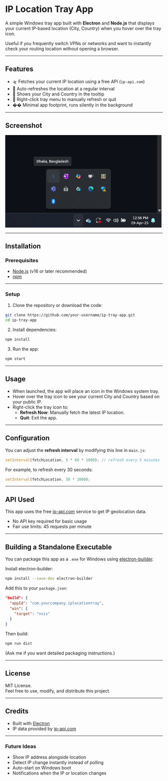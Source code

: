 # IP Location Tray App

A simple Windows tray app built with **Electron** and **Node.js** that displays your current IP-based location (City, Country) when you hover over the tray icon.

Useful if you frequently switch VPNs or networks and want to instantly check your routing location without opening a browser.

---

## Features

- 🛸️ Fetches your current IP location using a free API (`ip-api.com`)
- 🔄 Auto-refreshes the location at a regular interval
- 📍 Shows your City and Country in the tooltip
- 🔁️ Right-click tray menu to manually refresh or quit
- �� Minimal app footprint, runs silently in the background

---

## Screenshot

![Tray App Screenshot](screenshot.png)

---

## Installation

### Prerequisites

- [Node.js](https://nodejs.org/) (v16 or later recommended)
- [npm](https://www.npmjs.com/)

---

### Setup

1. Clone the repository or download the code:

```bash
git clone https://github.com/your-username/ip-tray-app.git
cd ip-tray-app
```

2. Install dependencies:

```bash
npm install
```

3. Run the app:

```bash
npm start
```

---

## Usage

- When launched, the app will place an icon in the Windows system tray.
- Hover over the tray icon to see your current City and Country based on your public IP.
- Right-click the tray icon to:
  - **Refresh Now**: Manually fetch the latest IP location.
  - **Quit**: Exit the app.

---

## Configuration

You can adjust the **refresh interval** by modifying this line in `main.js`:

```javascript
setInterval(fetchLocation, 5 * 60 * 1000); // refresh every 5 minutes
```

For example, to refresh every 30 seconds:

```javascript
setInterval(fetchLocation, 30 * 1000);
```

---

## API Used

This app uses the free [ip-api.com](https://ip-api.com/) service to get IP geolocation data.

- No API key required for basic usage
- Fair use limits: 45 requests per minute

---

## Building a Standalone Executable

You can package this app as a `.exe` for Windows using [electron-builder](https://www.electron.build/).

Install electron-builder:

```bash
npm install --save-dev electron-builder
```

Add this to your `package.json`:

```json
"build": {
  "appId": "com.yourcompany.iplocationtray",
  "win": {
    "target": "nsis"
  }
}
```

Then build:

```bash
npm run dist
```

(Ask me if you want detailed packaging instructions.)

---

## License

MIT License.\
Feel free to use, modify, and distribute this project.

---

## Credits

- Built with [Electron](https://www.electronjs.org/)
- IP data provided by [ip-api.com](https://ip-api.com/)

---

### Future Ideas

- Show IP address alongside location
- Detect IP change instantly instead of polling
- Auto-start on Windows boot
- Notifications when the IP or location changes

